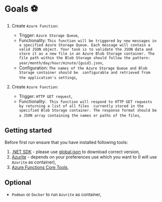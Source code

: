 # Goals :soccer:

1. Create `Azure Function`:
   - Trigger: `Azure Storage Queue`,
   - Functionality: `This function will be triggered by new messages in a specified Azure Storage Queue. Each message will contain a valid JSON object. Your task is to validate the JSON data and store it as a new file in an Azure Blob Storage container. The file path within the Blob Storage should follow the pattern: year/month/day/hour/minute/{guid}.json`,
   - Configuration: `The names of the Azure Storage Queue and Blob Storage container should be  configurable and retrieved from the application's settings`,

2. Create `Azure Function`:
   - Trigger: `HTTP GET request`,
   - Functionality: ` This function will respond to HTTP GET requests by returning a list of all files  currently stored in the specified Blob Storage container. The response format should be a JSON array containing the names or paths of the files`,

## Getting started

Before first run ensure that you have installed following tools:

1. [.NET SDK](https://dotnet.microsoft.com/en-us/download) - please use [global.json](./global.json) to download correct version,
2. [Azurite](https://learn.microsoft.com/en-us/azure/storage/common/storage-use-azurite?tabs=docker-hub%2Cblob-storage#install-azurite) - depends on your preferences use which you want to (I will use `Azurite` as container),
3. [Azure Functions Core Tools](https://learn.microsoft.com/en-us/azure/azure-functions/create-first-function-cli-csharp?tabs=windows%2Cazure-cli#install-the-azure-functions-core-tools),

## Optional

- `Podman` or `Docker` to run `Azurite` as container,
